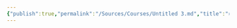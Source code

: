 ```yaml
---
{"publish":true,"permalink":"/Sources/Courses/Untitled 3.md","title":"» 课程笔记工作流","created":"2022-08-04","modified":"2023-03-14","tags":["todo/持续迭代"],"cssclasses":""}
---
```


